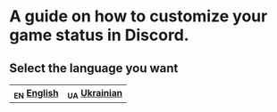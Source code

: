 # A guide on how to customize your game status in Discord.
## Select the language you want

<table>
    <tr>
        <th><sub>EN</sub> <a href="">English</a></th>
        <th><sub>UA</sub> <a href="">Ukrainian </a></th>
    </tr>
</table>
